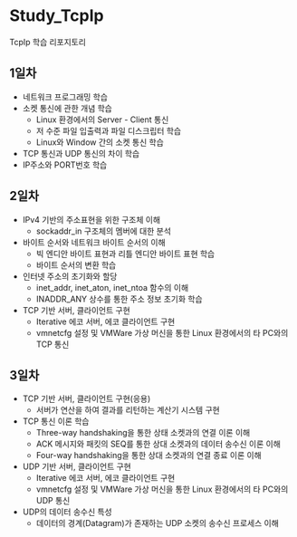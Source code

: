 # Study_TcpIp
TcpIp 학습 리포지토리

## 1일차
- 네트워크 프로그래밍 학습
- 소켓 통신에 관한 개념 학습
  - Linux 환경에서의 Server - Client 통신
  - 저 수준 파일 입출력과 파일 디스크립터 학습
  - Linux와 Window 간의 소켓 통신 학습
- TCP 통신과 UDP 통신의 차이 학습
- IP주소와 PORT번호 학습

## 2일차
- IPv4 기반의 주소표현을 위한 구조체 이해
  - sockaddr_in 구조체의 멤버에 대한 분석
- 바이트 순서와 네트워크 바이트 순서의 이해
  - 빅 엔디안 바이트 표현과 리틀 엔디안 바이트 표현 학습
  - 바이트 순서의 변환 학습
- 인터넷 주소의 초기화와 할당
  - inet_addr, inet_aton, inet_ntoa 함수의 이해
  - INADDR_ANY 상수를 통한 주소 정보 초기화 학습
- TCP 기반 서버, 클라이언트 구현
  - Iterative 에코 서버, 에코 클라이언트 구현
  - vmnetcfg 설정 및 VMWare 가상 머신을 통한 Linux 환경에서의 타 PC와의 TCP 통신
  
## 3일차
- TCP 기반 서버, 클라이언트 구현(응용)
  - 서버가 연산을 하여 결과를 리턴하는 계산기 시스템 구현
- TCP 통신 이론 학습
  - Three-way handshaking을 통한 상태 소켓과의 연결 이론 이해
  - ACK 메시지와 패킷의 SEQ를 통한 상대 소켓과의 데이터 송수신 이론 이해
  - Four-way handshaking을 통한 상대 소켓과의 연결 종료 이론 이해
- UDP 기반 서버, 클라이언트 구현
  - Iterative 에코 서버, 에코 클라이언트 구현
  - vmnetcfg 설정 및 VMWare 가상 머신을 통한 Linux 환경에서의 타 PC와의 UDP 통신
- UDP의 데이터 송수신 특성
  - 데이터의 경계(Datagram)가 존재하는 UDP 소켓의 송수신 프로세스 이해
  
